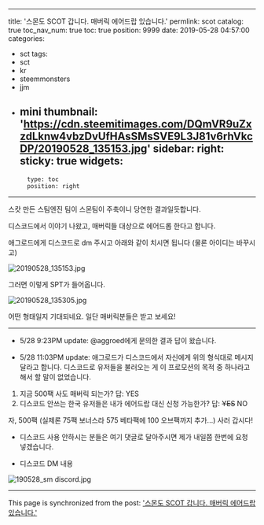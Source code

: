 
---
title: '스몬도 SCOT 갑니다. 매버릭 에어드랍 있습니다.'
permlink: scot
catalog: true
toc_nav_num: true
toc: true
position: 9999
date: 2019-05-28 04:57:00
categories:
- sct
tags:
- sct
- kr
- steemmonsters
- jjm
- mini
thumbnail: 'https://cdn.steemitimages.com/DQmVR9uZxzdLknw4vbzDvUfHAsSMsSVE9L3J81v6rhVkcDP/20190528_135153.jpg'
sidebar:
    right:
        sticky: true
widgets:
    -
        type: toc
        position: right
---


스캇 만든 스팀엔진 팀이 스몬팀이 주축이니 당연한 결과일듯합니다.

디스코드에서 이야기 나왔고, 매버릭들 대상으로 에어드롭 한다고 합니다.

애그로드에게 디스코드로 dm 주시고 아래와 같이 치시면 됩니다 (물론 아이디는 바꾸시고)

![20190528_135153.jpg](https://cdn.steemitimages.com/DQmVR9uZxzdLknw4vbzDvUfHAsSMsSVE9L3J81v6rhVkcDP/20190528_135153.jpg)

그러면 이렇게 SPT가 들어옵니다.

![20190528_135305.jpg](https://cdn.steemitimages.com/DQmfDxx3rGSs5PmCrdFo2rxybAS8wWmzLZzVVp7W5qnUptf/20190528_135305.jpg)

어떤 형태일지 기대되네요. 일단 매버릭분들은 받고 보세요!

---

* 5/28 9:23PM update: @aggroed에게 문의한 결과 답이 왔습니다.

* 5/28 11:03PM update: 애그로드가 디스코드에서 자신에게 위의 형식대로 메시지 달라고 합니다. 디스코드로 유저들을 불러오는 게 이 프로모션의 목적 중 하나라고 해서 할 말이 없었습니다.

1. 지금 500팩 사도 매버릭 되는가?    답:  YES
2. 디스코드 안쓰는 한국 유저들은 내가 에어드랍 대신 신청 가능한가?    답: ~~YES~~ NO

자, 500팩 (실제론 75팩 보너스라 575 베타팩에 100 오브팩까지 추가...) 사러 갑시다!

* 디스코드 사용 안하시는 분들은 여기 댓글로 달아주시면 제가 내일쯤 한번에 요청 넣겠습니다.

* 디스코드 DM 내용

![190528_sm discord.jpg](https://cdn.steemitimages.com/DQmQvqxN8Bsg6yrYnC3Ljz9cZD7vFvPp1ZWqefhwnstZRyS/190528_sm%20discord.jpg)

- - -

This page is synchronized from the post: ['스몬도 SCOT 갑니다. 매버릭 에어드랍 있습니다.'](https://steemit.com/@glory7/scot)
